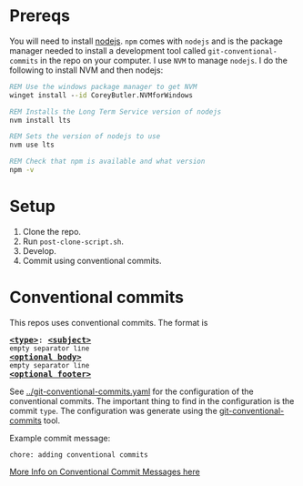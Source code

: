 # Prereqs
You will need to install [nodejs](https://nodejs.org/en). `npm` comes with `nodejs` and is the package manager needed to install a development tool called `git-conventional-commits` in the repo on your computer. I use `NVM` to manage `nodejs`. I do the following to install NVM and then nodejs:

```cmd
REM Use the windows package manager to get NVM
winget install --id CoreyButler.NVMforWindows

REM Installs the Long Term Service version of nodejs
nvm install lts

REM Sets the version of nodejs to use
nvm use lts

REM Check that npm is available and what version
npm -v
```

# Setup 
1. Clone the repo.
2. Run `post-clone-script.sh`.
3. Develop.
4. Commit using conventional commits.

# Conventional commits
This repos uses conventional commits. The format is 

<pre>
<b><a href="#types">&lt;type&gt;</a></b>: <b><a href="#subject">&lt;subject&gt;</a></b>
<sub>empty separator line</sub>
<b><a href="#body">&lt;optional body&gt;</a></b>
<sub>empty separator line</sub>
<b><a href="#footer">&lt;optional footer&gt;</a></b>
</pre>

See [../git-conventional-commits.yaml](../git-conventional-commits.yaml) for the configuration of the conventional commits. The important thing to find in the configuration is the commit `type`. The configuration was generate using the [git-conventional-commits](https://github.com/qoomon/git-conventional-commits) tool.

Example commit message:

```
chore: adding conventional commits
```


[More Info on Conventional Commit Messages here](https://gist.github.com/qoomon/5dfcdf8eec66a051ecd85625518cfd13)

